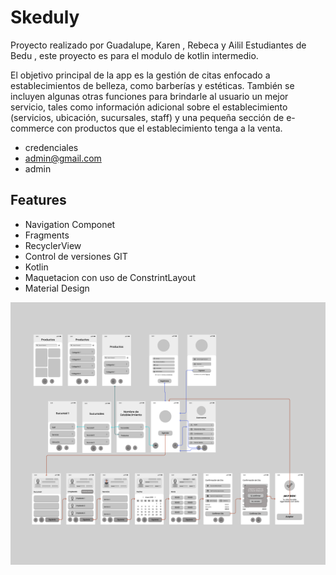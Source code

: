 
# Skeduly

Proyecto realizado por Guadalupe, Karen , Rebeca y Ailil  Estudiantes de Bedu , este proyecto es para el modulo de kotlin intermedio.

El objetivo principal de la app es la gestión de citas enfocado a establecimientos de belleza, como barberías y estéticas. También se incluyen algunas otras funciones para brindarle al usuario un mejor servicio, tales como información adicional sobre el establecimiento (servicios, ubicación, sucursales, staff) y una pequeña sección de e-commerce con productos que el establecimiento tenga a la venta.

- credenciales 
- admin@gmail.com 
- admin 

## Features

- Navigation Componet
- Fragments
- RecyclerView
- Control de versiones GIT
- Kotlin
- Maquetacion con uso de ConstrintLayout
- Material Design


<img src="screenshots/Flujos app.png">
